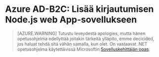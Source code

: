 <properties
    pageTitle="Lisätä kirjautumisen Azure B2C Node.js web App-sovellukseen | Microsoft Azure"
    description="Miten voit luoda Node.js-verkkosovelluksen tietokenttiä kirjautuu käyttäjien B2C palvelutili avulla."
    services="active-directory-b2c"
    documentationCenter=""
    authors="brandwe"
    manager="msmbaldwin"
    editor=""/>

<tags
    ms.service="active-directory-b2c"
    ms.workload="identity"
  ms.tgt_pltfrm="na"
    ms.devlang="javascript"
    ms.topic="hero-article"
    ms.date="07/22/2016"
    ms.author="brandwe"/>


# <a name="azure-ad-b2c-add-sign-in-to-a-nodejs-web-app"></a>Azure AD-B2C: Lisää kirjautumisen Node.js web App-sovellukseen

> [AZURE.WARNING] Tutustu leveydestä apologies, mutta hänen opetusohjelma edellyttää joitakin tärkeitä ylläpito, emme decicided, jos haluat tehdä sitä vähän samalla, kun olet.  On vastaavat .NET opetusohjelma käytettävissä Microsoftin [Sovelluskehittäjän opas](active-directory-b2c-overview.md).
